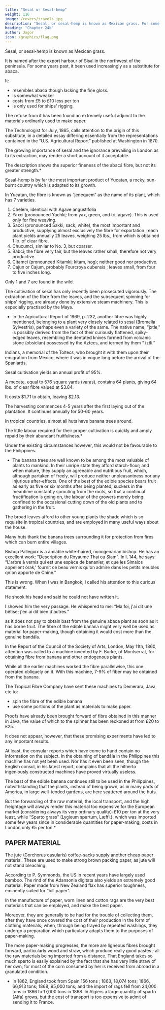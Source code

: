 ```yaml
---
title: "Sesal or Sesal-hemp"
weight: 116
image: /covers/travels.jpg
description: "Sesal, or sesal-hemp is known as Mexican grass. For some years past, it been used increasingly as a substitute for abaca"
heading: "Chapter 24b"
author: Jagor
icon: /graphics/flag.png
---
```



Sesal, or sesal-hemp is known as Mexican grass. 

It is named after the export harbour of Sisal in the northwest of the peninsula.  For some years past, it been used increasingly as a substitute for abaca.

It:
- resembles abaca though lacking the fine gloss. 
- is somewhat weaker
- costs from £5 to £10 less per ton
- is only used for ships' rigging.

The refuse from it has been found an extremely useful adjunct to the materials ordinarily used to make paper. 

The Technologist for July, 1865, calls attention to the origin of this substitute, in a detailed essay differing essentially from the representations contained in the “U.S. Agricultural Report” published at Washington in 1870.

<!-- • "Rapport Consulaire Belge,” XIV., 68. -->

The growing importance of sesal and the ignorance prevailing in London as to its extraction, may render a short account of it acceptable.

The description shows the superior fineness of the abacá fibre, but not its greater strength.*

Sesal-hemp is by far the most important product of Yucatan, a rocky, sun-burnt country which is adapted to its growth.<!--  of ses the fibre.  -->

In Yucatan, the fibre is known as “jenequem” as the name of its plant, which has 7 varieties. 

1. Chelem, identical with Agave angustifolia
2. Yaxci (pronounced Yachki; from yax, green, and tri, agave). This is used only for fine weaving.
3. Sacci (pronounced Sakki; sack, white), the most important and productive, supplying almost exclusively the fibre for exportation ; each plant yields annually 25 leaves, weighing 25 lbs., from which is obtained 1 lb. of clear fibre. 
4. Chucumci, similar to No. 3, but coarser.
5. Babci; the fibre very fair, but the leaves rather small, therefore not very productive.
6. Citamci (pronounced Kitamki; kitam, hog); neither good nor productive. 
7. Cajun or Cajum, probably Fourcroya cubensis ; leaves small, from four to five inches long. 

Only 1 and 7 are found in the wild.

The cultivation of sesal has only recently been prosecuted vigorously. The extraction of the fibre from the leaves, and the subsequent spinning for ships' rigging, are already done by extensive steam machinery. This is especially practised by the Maya. 

* In the Agricultural Report of 1869, p. 232, another fibre was highly mentioned, belonging to a plant very closely related to sesal (Bromelia Sylvestris), perhaps even a variety of the same. The native name, "jxtle," is possibly derived from the fact of their curiously flattened, spiky-edged leaves, resembling the dentated knives formed from volcanic stone (obsidian) possessed by the Aztecs, and termed by them “ iztli.”

 
Indians, a memorial of the Toltecs, who brought it with them upon their emigration from Mexico, where it was in vogue long before the arrival of the Spaniards.

Sesal cultivation yields an annual profit of 95%. 

A mecate, equal to 576 square yards (varas), contains 64 plants, giving 64 lbs. of clear fibre valued at $3.84. 

It costs $1.71 to obtain, leaving $2.13. 

The harvesting commences 4-5 years after the first laying out of the plantation. It continues annually for 50-60 years.

In tropical countries, almost all huts have banana trees around. 

<!-- the idea presented itself to neglected, which might be done by the mere labour of obtaining it; besides which,  -->

The little labour required for their proper cultivation is quickly and amply repaid by their abundant fruitfulness.* 

Under the existing circumstances however, this would not be favourable to the Philippines.

* The banana trees are well known to be among the most valuable of plants to mankind. In their unripe state they afford starch-flour; and when mature, they supply an agreeable and nutritious fruit, which, although partaken of freely, will produce neither unpleasantness nor any injurious after-effects. One of the best of the edible species bears fruit as early as five or six months after being planted, suckers in the meantime constantly sprouting from the roots, so that a continual fructification is going on, the labour of the growers merely being confined to the occasional cutting down of the old plants and to gathering in the fruit. 

The broad leaves afford to other young plants the shade which is so requisite in tropical countries, and are employed in many useful ways about the house. 

Many huts thank the banana trees surrounding it for protection from fires which can burn entire villages. 

<!-- , generally speaking, lays the village in ashes. I should here like to make an observation upon a mistake which has spread rather widely.  -->

Bishop Pallegoix is a amiable white-haired, nonogenarian bishop. He has an excellent work: "Description du Royaume Thai ou Siam". In I. 144, he says: “L'arbre à vernis qui est une espèce de bananier, et que les Simaios appellent órak,' fournit ce beau vernis qu'on admire dans les petits meubles qn'on apporte de Chine.” 

This is wrong. When I was in Bangkok, I called his attention to this curious statement. 

He shook his head and said he could not have written it. 

I showed him the very passage. He whispered to me: “Ma foi, j'ai dit une bêtise; j'en ai dit bien d'autres.”

<!--  whispered he in my ear, holding up his hand as if afraid somebody might overhear him. -->

as it does not pay to obtain bast from the genuine abaca plant as soon as it has borne fruit. The fibre of the edible banana might very well be used as material for paper-making, though obtaining it would cost more than the genuine bandála. 

In the Report of the Council of the Society of Arts, London, May 11th, 1860, attention was called to a machine invented by F. Burke, of Montserrat, for obtaining fibre from banana and other endogenous plants.

While all the earlier machines worked the fibre parallelwise, this one operated obliquely on it. With this machine, 7-9% of fiber may be obtained from the banana. 

The Tropical Fibre Company have sent these machines to Demerara, Java, etc to:
- spin the fibre of the edible banana
- use some portions of the plant as materials to make paper. 

Proofs have already been brought forward of fibre obtained in this manner in Java, the value of which to the spinner has been reckoned at from £20 to £25. 

It does not appear, however, that these promising experiments have led to any important results. 

At least, the consular reports which have come to hand contain no information on the subject. In the obtaining of bandála in the Philippines this machine has not yet been used. Nor has it even been seen, though the English consul, in his latest report, complains that all the hitherto ingeniously constructed machines have proved virtually useless. 

The bast of the edible banana continues still to be used in the Philippines, notwithstanding that the plants, instead of being grown, as in many parts of America, in large well-tended gardens, are here scattered around the huts. 

But the forwarding of the raw material, the local transport, and the high freightage will always render this material too expensive for the European market (considering always its very ordinary quality)-£10 per ton at the very least, while “Sparto grass” (Lygieum spartum, Læffl.), which was imported some few years since in considerable quantities for paper-making, costs in London only £5 per ton.*



## PAPER MATERIAL

The jute (Corchorus casularis) coffee-sacks supply another cheap paper material. These are used to make strong brown packing paper, as jute will not stand bleaching. 

According to P. Symmonds, the US in recent years have largely used bamboo. The rind of the Adansonia digitata also yields an extremely good material. Paper made from New Zealand flax has superior toughness, eminently suited for “bill paper".

In the manufacture of paper, worn linen and cotton rags are the very best materials that can be employed, and make the best paper. 

Moreover, they are generally to be had for the trouble of collecting them, after they have once covered the cost of their production in the form of clothing materials; when, through being frayed by repeated washings, they undergo a preparation which particularly adapts them to the purposes of paper-making.

The more paper-making progresses, the more are ligneous fibres brought forward, particularly wood and straw, which produce really good pastes ; all the raw materials being imported from a distance. That England takes so much sparto is easily explained by the fact that she has very little straw of her own, for most of the corn consumed by her is received from abroad in a granulated condition.

* In 1862, England took from Spain 156 tons ; 1863, 18,074 tons; 1866, 66,913 tons; 1868, 95,000 tons; and the import of rags fell from 24,000 tons in 1866 to 17,000 tons in 1868. In Algiers a large quantity of sparto (Alfa) grows, but the cost of transport is too expensive to admit of sending it to France.
